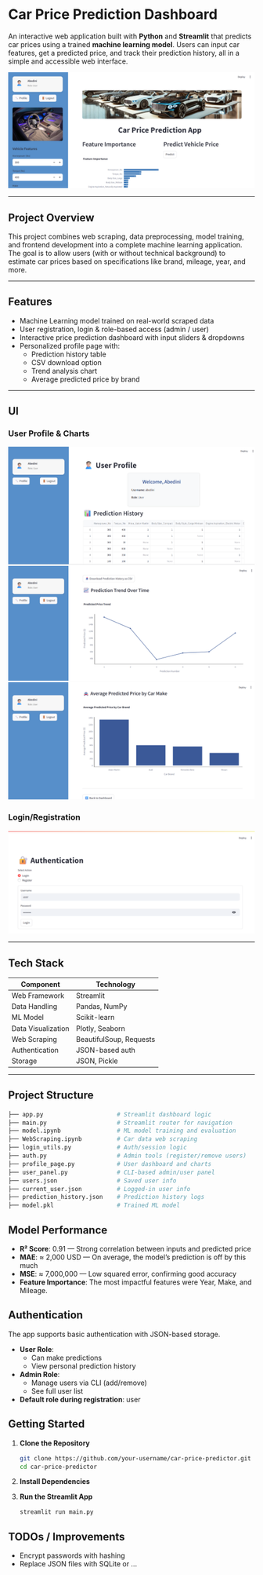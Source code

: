 # Car Price Prediction Dashboard

An interactive web application built with **Python** and **Streamlit** that predicts car prices using a trained **machine learning model**. Users can input car features, get a predicted price, and track their prediction history, all in a simple and accessible web interface.

![Main UI Screenshot](images/mainPage.png)

---

## Project Overview

This project combines web scraping, data preprocessing, model training, and frontend development into a complete machine learning application. The goal is to allow users (with or without technical background) to estimate car prices based on specifications like brand, mileage, year, and more.

---

## Features

- Machine Learning model trained on real-world scraped data  
- User registration, login & role-based access (admin / user)  
- Interactive price prediction dashboard with input sliders & dropdowns  
- Personalized profile page with:
  - Prediction history table
  - CSV download option
  - Trend analysis chart
  - Average predicted price by brand

---

## UI

### User Profile & Charts 
![Prediction UI](images/dashbord1.png)
![Prediction UI](images/dashbord2.png)
![Prediction UI](images/dashbord3.png)

### Login/Registration
![Profile Page](images/login.png)

---

## Tech Stack

| Component           | Technology           |
|--------------------|----------------------|
| Web Framework       | Streamlit            |
| Data Handling       | Pandas, NumPy        |
| ML Model            | Scikit-learn         |
| Data Visualization  | Plotly, Seaborn      |
| Web Scraping        | BeautifulSoup, Requests |
| Authentication      | JSON-based auth      |
| Storage             | JSON, Pickle         |

---

## Project Structure

```bash
├── app.py                     # Streamlit dashboard logic
├── main.py                    # Streamlit router for navigation
├── model.ipynb                # ML model training and evaluation
├── WebScraping.ipynb          # Car data web scraping
├── login_utils.py             # Auth/session logic
├── auth.py                    # Admin tools (register/remove users)
├── profile_page.py            # User dashboard and charts
├── user_panel.py              # CLI-based admin/user panel
├── users.json                 # Saved user info
├── current_user.json          # Logged-in user info
├── prediction_history.json    # Prediction history logs
├── model.pkl                  # Trained ML model
```

## Model Performance
- **R² Score**: 0.91 — Strong correlation between inputs and predicted price
- **MAE**: ≈ 2,000 USD — On average, the model’s prediction is off by this much
- **MSE**: ≈ 7,000,000 — Low squared error, confirming good accuracy
- **Feature Importance**: The most impactful features were Year, Make, and Mileage.

## Authentication
The app supports basic authentication with JSON-based storage.

- **User Role**:
  - Can make predictions
  - View personal prediction history
- **Admin Role**:
  - Manage users via CLI (add/remove)
  - See full user list
- **Default role during registration**: user

## Getting Started

1. **Clone the Repository**
   ```bash
   git clone https://github.com/your-username/car-price-predictor.git
   cd car-price-predictor
   ```

2. **Install Dependencies**

3. **Run the Streamlit App**
   ```bash
   streamlit run main.py
   ```

## TODOs / Improvements
- Encrypt passwords with hashing
- Replace JSON files with SQLite or ...
